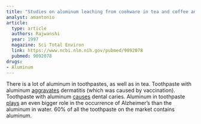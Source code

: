 ```yaml
---
title: "Studies on aluminum leaching from cookware in tea and coffee and evaluation of the content in the toothpaste, baking powder and paan masala"
analyst: amantonio
article:
  type: article
  authors: Rajwanshi
  year: 1997
  magazine: Sci Total Environ
  link: https://www.ncbi.nlm.nih.gov/pubmed/9092078
  pubmed: 9092078
drugs:
- Aluminum
---
```


There is a lot of aluminum in toothpastes, as well as in tea.
Toothpaste with aluminum [aggravates](https://www.ncbi.nlm.nih.gov/pubmed/8462312) dermatitis (which was caused by vaccination).
Toothpaste with aluminum [causes](https://www.ncbi.nlm.nih.gov/pubmed/9118189) dental caries.
Aluminum in toothpaste [plays](https://www.ncbi.nlm.nih.gov/pubmed/2256453) an even bigger role in the occurrence of Alzheimer’s than the aluminum in water. 60% of all the toothpaste on the market contains aluminum.
